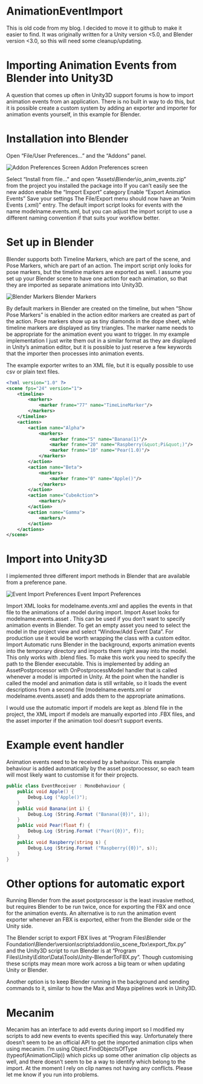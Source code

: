 # AnimationEventImport

This is old code from my blog. I decided to move it to github to make it easier to find. It was originally written for a Unity version <5.0, and Blender version <3.0, so this will need some cleanup/updating.

# Importing Animation Events from Blender into Unity3D
A question that comes up often in Unity3D support forums is how to import animation events from an application. There is no built in way to do this, but it is possible create a custom system by adding an exporter and importer for animation events yourself, in this example for Blender.

# Installation into Blender
Open “File/User Preferences…” and the “Addons” panel.

![Addon Preferences Screen](/images/blender_install_addon.png)
Addon Preferences screen

Select “Install from file…” and open “Assets\Blender\io_anim_events.zip” from the project you installed the package into
If you can’t easily see the new addon enable the “Import Export” category
Enable “Export Animation Events”
Save your settings
The File/Export menu should now have an “Anim Events (.xml)” entry. The default import script looks for events with the name modelname.events.xml, but you can adjust the import script to use a different naming convention if that suits your workflow better.

# Set up in Blender
Blender supports both Timeline Markers, which are part of the scene, and Pose Markers, which are part of an action. The import script only looks for pose markers, but the timeline markers are exported as well. I assume you set up your Blender scene to have one action for each animation, so that they are imported as separate animations into Unity3D.

![Blender Markers](/images/blender_markers.png)
Blender Markers

By default markers in Blender are created on the timeline, but when “Show Pose Markers” is enabled in the action editor markers are created as part of the action. Pose markers show up as tiny diamonds in the dope sheet, while timeline markers are displayed as tiny triangles. The marker name needs to be appropriate for the animation event you want to trigger. In my example implementation I just write them out in a similar format as they are displayed in Unity’s animation editor, but it is possible to just reserve a few keywords that the importer then processes into animation events.

The example exporter writes to an XML file, but it is equally possible to use csv or plain text files.
```xml
<?xml version="1.0" ?>
<scene fps="24" version="1">
    <timeline>
        <markers>
            <marker frame="77" name="TimeLineMarker"/>
        </markers>
    </timeline>
    <actions>
        <action name="Alpha">
            <markers>
                <marker frame="5" name="Banana(1)"/>
                <marker frame="20" name="Raspberry(&quot;Pi&quot;)"/>
                <marker frame="10" name="Pear(1.0)"/>
            </markers>
        </action>
        <action name="Beta">
            <markers>
                <marker frame="0" name="Apple()"/>
            </markers>
        </action>
        <action name="CubeAction">
            <markers/>
        </action>
        <action name="Gamma">
            <markers/>
        </action>
    </actions>
</scene>
```
# Import into Unity3D
I implemented three different import methods in Blender that are available from a preference pane.

![Event Import Preferences](/images/event-preferences.png)
Event Import Preferences

Import XML looks for modelname.events.xml and applies the events in that file to the animations of a model during import.
Import Asset looks for modelname.events.asset . This can be used if you don’t want to specify animation events in Blender. To get an empty asset you need to select the model in the project view and select “Window/Add Event Data”. For production use it would be worth wrapping the class with a custom editor.
Import Automatic runs Blender in the background, exports animation events into the temporary directory and imports them right away into the model. This only works with .blend files. To make this work you need to specify the path to the Blender executable.
This is implemented by adding an AssetPostprocessor with OnPostprocessModel handler that is called whenever a model is imported in Unity. At the point when the handler is called the model and animation data is still writable, so it loads the event descriptions from a second file (modelname.events.xml or modelname.events.asset) and adds them to the appropriate animations.

I would use the automatic import if models are kept as .blend file in the project, the XML import if models are manually exported into .FBX files, and the asset importer if the animation tool doesn’t support events.

# Example event handler
Animation events need to be received by a behaviour. This example behaviour is added automatically by the asset postprocessor, so each team will most likely want to customise it for their projects.
```csharp
public class EventReceiver : MonoBehaviour {
    public void Apple() {
        Debug.Log ("Apple()");
    }
    public void Banana(int i) {
        Debug.Log (String.Format ("Banana({0})", i));
    }
    public void Pear(float f) {
        Debug.Log (String.Format ("Pear({0})", f));
    }
    public void Raspberry(string s) {
        Debug.Log (String.Format ("Raspberry({0})", s));
    }
}
```
# Other options for automatic export
Running Blender from the asset postprocessor is the least invasive method, but requires Blender to be run twice, once for exporting the FBX and once for the animation events. An alternative is to run the animation event exporter whenever an FBX is exported, either from the Blender side or the Unity side.

The Blender script to export FBX lives at “Program Files\Blender Foundation\Blender\version\scripts\addons\io_scene_fbx\export_fbx.py” and the Unity3D script to run Blender is at “Program Files\Unity\Editor\Data\Tools\Unity-BlenderToFBX.py”. Though customising these scripts may mean more work across a big team or when updating Unity or Blender.

Another option is to keep Blender running in the background and sending commands to it, similar to how the Max and Maya pipelines work in Unity3D.

# Mecanim
Mecanim has an interface to add events during import so I modified my scripts to add new events to events specified this way. Unfortunately there doesn’t seem to be an official API to get the imported animation clips when using mecanim. I’m using Object.FindObjectsOfType (typeof(AnimationClip)) which picks up some other animation clip objects as well, and there doesn’t seem to be a way to identify which belong to the import. At the moment I rely on clip names not having any conflicts. Please let me know if you run into problems.
